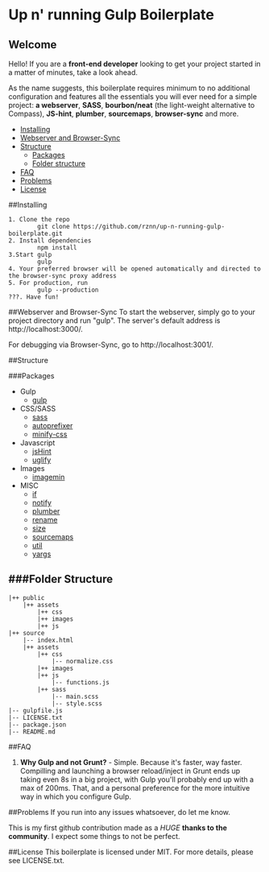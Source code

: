 # Up n' running Gulp Boilerplate

## Welcome

Hello! If you are a **front-end developer** looking to get your project started in a matter of minutes, take a look ahead.

As the name suggests, this boilerplate requires minimum to no additional configuration and features all the essentials you will ever need for a simple project: **a webserver**, **SASS**, **bourbon/neat** (the light-weight alternative to Compass), **JS-hint**, **plumber**, **sourcemaps**, **browser-sync** and more.

* [Installing](#installing)
* [Webserver and Browser-Sync](#webserver-and-browser-sync)
* [Structure](#structure)
  * [Packages](#packages)
  * [Folder structure](#folder-structure)
* [FAQ](#faq)
* [Problems](#problems)
* [License](#license)

##Installing
```
1. Clone the repo
        git clone https://github.com/rznn/up-n-running-gulp-boilerplate.git
2. Install dependencies
        npm install
3.Start gulp
        gulp
4. Your preferred browser will be opened automatically and directed to the browser-sync proxy address
5. For production, run
        gulp --production
???. Have fun!
```

##Webserver and Browser-Sync
To start the webserver, simply go to your project directory and run "gulp". The server's default address is http://localhost:3000/.

For debugging via Browser-Sync, go to http://localhost:3001/.

##Structure

###Packages
* Gulp
  * [gulp](https://github.com/gulpjs/gulp)
* CSS/SASS
  * [sass](https://github.com/sass/sass)
  * [autoprefixer](https://github.com/postcss/autoprefixer)
  * [minify-css](https://github.com/murphydanger/gulp-minify-css)
* Javascript
  * [jsHint](https://github.com/jshint/jshint)
  * [uglify](https://github.com/mishoo/UglifyJS)
* Images
  * [imagemin](https://github.com/imagemin/imagemin)
* MISC
  * [if](https://github.com/robrich/gulp-if)
  * [notify](https://github.com/mikaelbr/gulp-notify)
  * [plumber](https://github.com/floatdrop/gulp-plumber)
  * [rename](https://github.com/hparra/gulp-rename)
  * [size](https://github.com/sindresorhus/gulp-size)
  * [sourcemaps](https://github.com/floridoo/gulp-sourcemaps)
  * [util](https://github.com/gulpjs/gulp-util)
  * [yargs](https://github.com/bcoe/yargs)

###Folder Structure
---

  ```
  |++ public
      |++ assets
          |++ css
          |++ images
          |++ js
  |++ source
      |-- index.html
      |++ assets
          |++ css
              |-- normalize.css
          |++ images
          |++ js
              |-- functions.js
          |++ sass
              |-- main.scss
              |-- style.scss
  |-- gulpfile.js
  |-- LICENSE.txt
  |-- package.json
  |-- README.md
  ```
##FAQ
1. **Why Gulp and not Grunt?** - Simple. Because it's faster, way faster. Compilling and launching a browser reload/inject in Grunt ends up taking even 8s in a big project, with Gulp you'll probably end up with a max of 200ms. That, and a personal preference for the more intuitive way in which you configure Gulp.

##Problems
If you run into any issues whatsoever, do let me know.

This is my first github contribution made as a *HUGE* **thanks to the community**. I expect some things to not be perfect.
  
##License
This boilerplate is licensed under MIT. For more details, please see LICENSE.txt.
